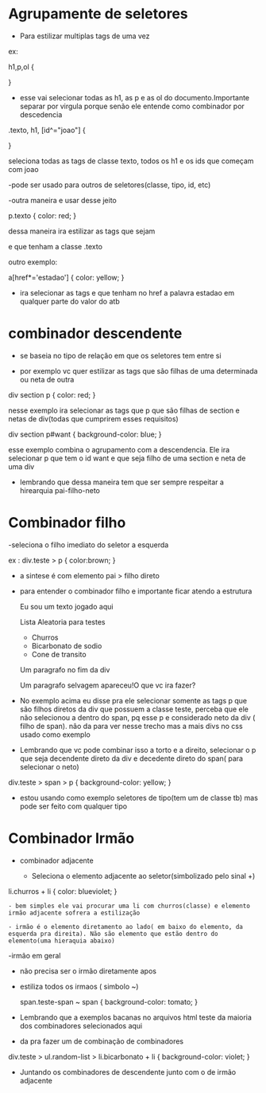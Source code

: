 # Agrupamente de seletores



- Para estilizar multiplas tags de uma vez

ex:

h1,p,ol {

}

- esse vai selecionar todas as h1, as p e as ol do documento.Importante separar por virgula porque senão ele entende como combinador por descedencia

.texto, h1, [id^="joao"] {

}

seleciona todas as tags de classe texto, todos os h1 e os ids que começam com joao

-pode ser usado para outros de seletores(classe, tipo, id, etc)

-outra maneira e usar desse jeito

p.texto {
    color: red;
}

dessa maneira ira estilizar as tags que sejam <p> e que tenham a classe .texto

outro exemplo:


a[href*='estadao'] {
    color: yellow;
}

* ira selecionar as tags <a> e que tenham no href a palavra estadao em qualquer parte do valor do atb


# combinador descendente

- se baseia no tipo de relação em que os seletores tem entre si

- por exemplo vc quer estilizar as tags que são filhas de uma determinada ou neta de outra

div section p {
    color: red;
}

nesse exemplo ira selecionar as tags que p que são filhas de section e netas de div(todas que cumprirem esses requisitos)

div section p#want {
    background-color: blue;
}

esse exemplo combina o agrupamento com a descendencia. Ele ira selecionar p que tem o id want e que seja filho de uma section e neta de uma div

- lembrando que dessa maneira tem que ser sempre respeitar a hirearquia pai-filho-neto

# Combinador filho

 -seleciona o filho imediato do seletor a esquerda

 ex : div.teste > p {
    color:brown;
}

 - a sintese é com elemento pai > filho direto

 - para entender o combinador filho e importante ficar atendo a estrutura

   
    <div class="teste">
        <span> Eu sou um texto jogado aqui</span>
        <p>Lista Aleatoria para testes</p>
        <ul>
            <li>Churros</li>
            <li>Bicarbonato de sodio</li>
            <li>Cone de transito</li>
        </ul>
        <p>Um paragrafo no fim da div</p>
        <span>
            <p>Um paragrafo selvagem apareceu!O que vc ira fazer?</p>
        </span>
    </div>

- No exemplo acima eu disse pra ele selecionar somente as tags p que são filhos diretos da div que possuem a classe teste, perceba que ele não selecionou a dentro do span, pq esse p e considerado neto da div ( filho de span). nâo da para ver nesse trecho mas a mais divs no css usado como exemplo

- Lembrando que vc pode combinar isso a torto e a direito, selecionar o p que seja decendente direto da div e decedente direto do span( para selecionar o neto)

div.teste > span > p {
    background-color: yellow;
}

- estou usando como exemplo seletores de tipo(tem um de classe tb) mas pode ser feito com qualquer tipo


# Combinador Irmão


 - combinador adjacente

    - Seleciona o elemento adjacente ao seletor(simbolizado pelo sinal +)
      
li.churros + li {
    color: blueviolet;
}

    - bem simples ele vai procurar uma li com churros(classe) e elemento irmão adjacente sofrera a estilização

    - irmão é o elemento diretamento ao lado( em baixo do elemento, da esquerda pra direita). Não são elemento que estão dentro do elemento(uma hieraquia abaixo)

-irmão em geral

  - não precisa ser o irmão diretamente apos
  - estiliza todos os irmaos ( simbolo ~)
     
     span.teste-span ~ span {
    background-color: tomato;
}

- Lembrando que a exemplos bacanas no arquivos html teste da maioria dos combinadores selecionados aqui

- da pra fazer um de combinação de combinadores


div.teste > ul.random-list > li.bicarbonato + li {
    background-color: violet;
}

- Juntando os combinadores de descendente junto com o de irmão adjacente